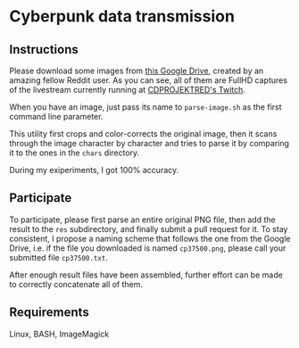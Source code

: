 # Cyberpunk data transmission

## Instructions
Please download some images from [this Google Drive](https://photos.google.com/share/AF1QipOg6ByRA_jkfgL8cmtKiF3L1tQ-oETifnt71Sc-xY80YKLUNJrFPXVXg-wzWDhFqQ?key=SWhVRXhMX1h0LWdmSkZxVmU4VFlQeFoxdjUybHFn),
created by an amazing fellow Reddit user. As you can see, all of them are FullHD captures of the livestream currently running at [CDPROJEKTRED's Twitch](https://www.twitch.tv/cdprojektred).

When you have an image, just pass its name to `parse-image.sh` as the first command line parameter.

This utility first crops and color-corrects the original image, then it scans through the image character by character and tries to parse it by comparing it to the ones in the `chars` directory.

During my exiperiments, I got 100% accuracy.

## Participate
To participate, please first parse an entire original PNG file, then add the result to the `res` subdirectory, and finally submit a pull request for it. To stay consistent, I propose a naming scheme
that follows the one from the Google Drive, i.e. if the file you downloaded is named `cp37500.png`, please call your submitted file `cp37500.txt`.

After enough result files have been assembled, further effort can be made to correctly concatenate all of them.

## Requirements
Linux, BASH, ImageMagick
